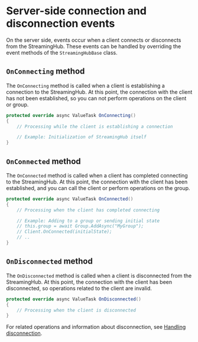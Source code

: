 # Server-side connection and disconnection events

On the server side, events occur when a client connects or disconnects from the StreamingHub. These events can be handled by overriding the event methods of the `StreamingHubBase` class.

## `OnConnecting` method
The `OnConnecting` method is called when a client is establishing a connection to the StreamingHub. At this point, the connection with the client has not been established, so you can not perform operations on the client or group.

```csharp
protected override async ValueTask OnConnecting()
{
    // Processing while the client is establishing a connection

    // Example: Initialization of StreamingHub itself
}
```

## `OnConnected` method
The `OnConnected` method is called when a client has completed connecting to the StreamingHub. At this point, the connection with the client has been established, and you can call the client or perform operations on the group.

```csharp
protected override async ValueTask OnConnected()
{
    // Processing when the client has completed connecting

    // Example: Adding to a group or sending initial state
    // this.group = await Group.AddAsync("MyGroup");
    // Client.OnConnected(initialState);
    // ..
}
```


## `OnDisconnected` method
The `OnDisconnected` method is called when a client is disconnected from the StreamingHub. At this point, the connection with the client has been disconnected, so operations related to the client are invalid.

```csharp
protected override async ValueTask OnDisconnected()
{
    // Processing when the client is disconnected
}
```

For related operations and information about disconnection, see [Handling disconnection](disconnection).
